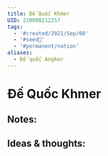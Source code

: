 ```yaml
---
title: Đế Quốc Khmer
UID: 210908212257
tags:
  - '#created/2021/Sep/08'
  - '#seed🥜'
  - '#permanent/nation'
aliases:
  - Đế quốc Angkor
---
```

# Đế Quốc Khmer

## Notes:


## Ideas & thoughts:
